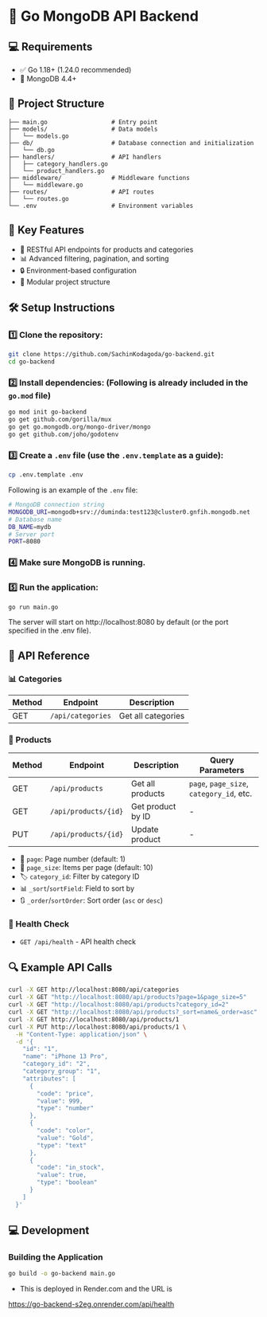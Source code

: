 # 🚀 Go MongoDB API Backend

## 💻 Requirements

- ✅ Go 1.18+ (1.24.0 recommended)
- 🍃 MongoDB 4.4+

## 📁 Project Structure

```
├── main.go                  # Entry point
├── models/                  # Data models
│   └── models.go
├── db/                      # Database connection and initialization
│   └── db.go
├── handlers/                # API handlers
│   ├── category_handlers.go
│   └── product_handlers.go
├── middleware/              # Middleware functions
│   └── middleware.go
├── routes/                  # API routes
│   └── routes.go
└── .env                     # Environment variables
```

## 🔑 Key Features

- 🔄 RESTful API endpoints for products and categories
- 📊 Advanced filtering, pagination, and sorting
- 🔒 Environment-based configuration
- 🧩 Modular project structure

## 🛠️ Setup Instructions

### 1️⃣ Clone the repository:

```bash
git clone https://github.com/SachinKodagoda/go-backend.git
cd go-backend
```

### 2️⃣ Install dependencies: (Following is already included in the `go.mod` file)

```bash
go mod init go-backend
go get github.com/gorilla/mux
go get go.mongodb.org/mongo-driver/mongo
go get github.com/joho/godotenv
```

### 3️⃣ Create a `.env` file (use the `.env.template` as a guide):

```bash
cp .env.template .env
```

Following is an example of the `.env` file:

```bash
# MongoDB connection string
MONGODB_URI=mongodb+srv://duminda:test123@cluster0.gnfih.mongodb.net
# Database name
DB_NAME=mydb
# Server port
PORT=8080
```

### 4️⃣ Make sure MongoDB is running.

### 5️⃣ Run the application:

```bash
go run main.go
```

The server will start on http://localhost:8080 by default (or the port specified in the .env file).

## 🔌 API Reference

### 📊 Categories

| Method | Endpoint          | Description        |
| ------ | ----------------- | ------------------ |
| GET    | `/api/categories` | Get all categories |

### 🛒 Products

| Method | Endpoint             | Description       | Query Parameters                         |
| ------ | -------------------- | ----------------- | ---------------------------------------- |
| GET    | `/api/products`      | Get all products  | `page`, `page_size`, `category_id`, etc. |
| GET    | `/api/products/{id}` | Get product by ID | -                                        |
| PUT    | `/api/products/{id}` | Update product    | -                                        |

- 📄 `page`: Page number (default: 1)
- 🔢 `page_size`: Items per page (default: 10)
- 🏷️ `category_id`: Filter by category ID
- 📊 `_sort`/`sortField`: Field to sort by
- 🔃 `_order`/`sortOrder`: Sort order (`asc` or `desc`)

### 💓 Health Check

- `GET /api/health` - API health check

## 🔍 Example API Calls

```bash
curl -X GET http://localhost:8080/api/categories
curl -X GET "http://localhost:8080/api/products?page=1&page_size=5"
curl -X GET "http://localhost:8080/api/products?category_id=2"
curl -X GET "http://localhost:8080/api/products?_sort=name&_order=asc"
curl -X GET http://localhost:8080/api/products/1
curl -X PUT http://localhost:8080/api/products/1 \
  -H "Content-Type: application/json" \
  -d '{
    "id": "1",
    "name": "iPhone 13 Pro",
    "category_id": "2",
    "category_group": "1",
    "attributes": [
      {
        "code": "price",
        "value": 999,
        "type": "number"
      },
      {
        "code": "color",
        "value": "Gold",
        "type": "text"
      },
      {
        "code": "in_stock",
        "value": true,
        "type": "boolean"
      }
    ]
  }'
```

## 💻 Development

### Building the Application

```bash
go build -o go-backend main.go
```

- This is deployed in Render.com and the URL is

https://go-backend-s2eg.onrender.com/api/health
